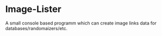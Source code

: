 # Image-Lister
A small console based programm which can create image links data for databases/randomaizers/etc.
